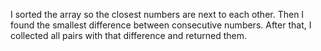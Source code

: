 I sorted the array so the closest numbers are next to each other. Then I found the smallest difference between consecutive numbers. After that, I collected all pairs with that difference and returned them.
